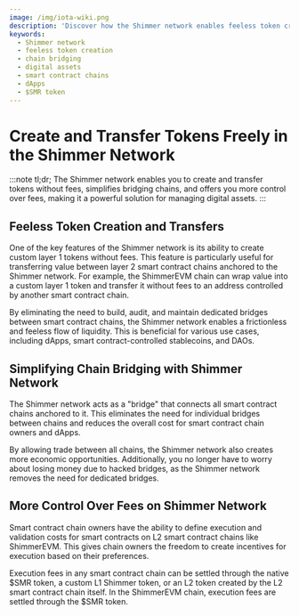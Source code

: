 ```yaml
---
image: /img/iota-wiki.png
description: 'Discover how the Shimmer network enables feeless token creation and transfers, simplifies chain bridging, and offers more control over fees, revolutionizing the management of digital assets.'
keywords:
  - Shimmer network
  - feeless token creation
  - chain bridging
  - digital assets
  - smart contract chains
  - dApps
  - $SMR token
---
```


# Create and Transfer Tokens Freely in the Shimmer Network

:::note tl;dr;
The Shimmer network enables you to create and transfer tokens without fees, simplifies bridging chains, and offers you
more control over fees, making it a powerful solution for managing digital assets.
:::

## Feeless Token Creation and Transfers

One of the key features of the Shimmer network is its ability to create custom layer 1 tokens without fees. This feature
is particularly useful for transferring value between layer 2 smart contract chains anchored to the Shimmer network. For
example, the ShimmerEVM chain can wrap value into a custom layer 1 token and transfer it without fees to an address
controlled by another smart contract chain.

By eliminating the need to build, audit, and maintain dedicated bridges between smart contract chains, the Shimmer
network enables a frictionless and feeless flow of liquidity. This is beneficial for various use cases, including dApps,
smart contract-controlled stablecoins, and DAOs.

## Simplifying Chain Bridging with Shimmer Network

The Shimmer network acts as a "bridge" that connects all smart contract chains anchored to it. This eliminates the need
for individual bridges between chains and reduces the overall cost for smart contract chain owners and dApps.

By allowing trade between all chains, the Shimmer network also creates more economic opportunities. Additionally, you no
longer have to worry about losing money due to hacked bridges, as the Shimmer network removes the need for dedicated
bridges.

## More Control Over Fees on Shimmer Network

Smart contract chain owners have the ability to define execution and validation costs for smart contracts on L2 smart
contract chains like ShimmerEVM. This gives chain owners the freedom to create incentives for execution based on their
preferences.

Execution fees in any smart contract chain can be settled through the native $SMR token, a custom L1 Shimmer token, or
an L2 token created by the L2 smart contract chain itself. In the ShimmerEVM chain, execution fees are settled through
the $SMR token.
